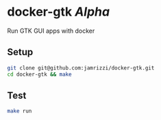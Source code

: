# docker-gtk _Alpha_
Run GTK GUI apps with docker

## Setup

```sh
git clone git@github.com:jamrizzi/docker-gtk.git
cd docker-gtk && make
```

## Test

```sh
make run
```
